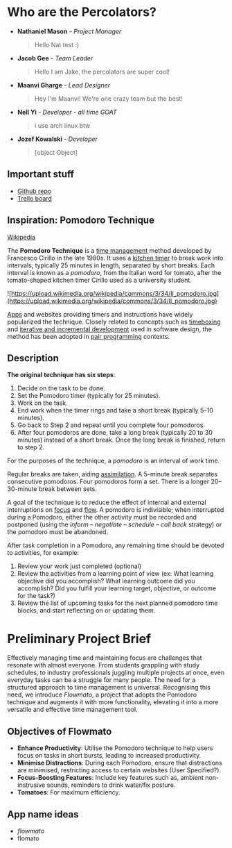 # Who are the Percolators?

* **Nathaniel Mason** - *Project Manager*

  > Hello Nat test :)

* **Jacob Gee** - *Team Leader*

  > Hello I am Jake, the percolators are super cool!

* **Maanvi Gharge** - *Lead Designer*

  > Hey I'm Maanvi! We're one crazy team but the best!

* **Nell Yi** - *Developer* - *all time GOAT*

  > i use arch linux btw

* **Jozef Kowalski** - *Developer*

  > [object Object]

## Important stuff

* [Github repo](https://github.com/nat-mason/The-Percolators) 
* [Trello board](https://trello.com/b/HSAntZDo/the-percolators)

## Inspiration: Pomodoro Technique

[Wikipedia](https://en.wikipedia.org/wiki/Pomodoro_Technique)

The **Pomodoro Technique** is a [time management](https://en.wikipedia.org/wiki/Time_management) method developed by Francesco Cirillo in the late 1980s. It uses a [kitchen timer](https://en.wikipedia.org/wiki/Kitchen_timer) to break work into intervals, typically 25 minutes in length, separated by short breaks. Each interval is known as a *pomodoro*, from the Italian word for tomato, after the tomato-shaped kitchen timer Cirillo used as a university student.

![https://upload.wikimedia.org/wikipedia/commons/3/34/Il_pomodoro.jpg](https://upload.wikimedia.org/wikipedia/commons/3/34/Il_pomodoro.jpg)

[Apps](https://en.wikipedia.org/wiki/Application_software) and websites providing timers and instructions have widely popularized the technique. Closely related to concepts such as [timeboxing](https://en.wikipedia.org/wiki/Timeboxing) and [iterative and incremental development](https://en.wikipedia.org/wiki/Iterative_and_incremental_development) used in software design, the method has been adopted in [pair programming](https://en.wikipedia.org/wiki/Pair_programming) contexts.

## Description

**The original technique has six steps**:

1. Decide on the task to be done.
2. Set the Pomodoro timer (typically for 25 minutes).
3. Work on the task.
4. End work when the timer rings and take a short break (typically 5–10 minutes).
5. Go back to Step 2 and repeat until you complete four pomodoros.
6. After four pomodoros are done, take a long break (typically 20 to 30 minutes) instead of a short break. Once the long break is finished,  return to step 2.

For the purposes of the technique, a *pomodoro* is an interval of work time.

Regular breaks are taken, aiding [assimilation](https://en.wikipedia.org/wiki/Constructivism_(philosophy_of_education)#Individual). A 5-minute break separates consecutive pomodoros. Four pomodoros form a set. There is a longer 20–30-minute break between sets.

A goal of the technique is to reduce the effect of internal and external interruptions on [focus](https://en.wikipedia.org/wiki/Focus_(cognitive_process)) and [flow](https://en.wikipedia.org/wiki/Flow_(psychology)). A pomodoro is indivisible; when interrupted during a Pomodoro, either  the other activity must be recorded and postponed (using the *inform – negotiate – schedule – call back* strategy) or the pomodoro must be abandoned.

After task completion in a Pomodoro, any remaining time should be devoted to activities, for example:

1. Review your work just completed (optional)
2. Review the activities from a learning point of view (ex: What  learning objective did you accomplish? What learning outcome did you  accomplish? Did you fulfill your learning target, objective, or outcome  for the task?)
3. Review the list of upcoming tasks for the next planned pomodoro time blocks, and start reflecting on or updating them.

# Preliminary Project Brief

Effectively managing time and maintaining focus are challenges that resonate with almost everyone. From students grappling with study schedules, to industry professionals juggling multiple projects at once, even everyday tasks can be a struggle for many people. The need for a structured approach to time management is universal. Recognising this need, we introduce *Flowmato*, a project that adopts the Pomodoro technique and augments it with more functionality, elevating it into a more versatile and effective time management tool.

## Objectives of Flowmato
- **Enhance Productivity**: Utilise the Pomodoro technique to help users focus on tasks in short bursts, leading to increased productivity.
- **Minimise Distractions**: During each Pomodoro, ensure that distractions are minimised, restricting access to certain websites (User Specified?).
- **Focus-Boosting Features**: Include key features such as, ambient non-instrusive sounds, reminders to drink water/fix posture.
- **Tomatoes**: For maximum efficiency.

## App name ideas

* *flowmato*
* flomato

